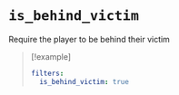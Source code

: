 # `is_behind_victim`

Require the player to be behind their victim

> [!example]
> ```yaml
> filters:
>   is_behind_victim: true
> ```
